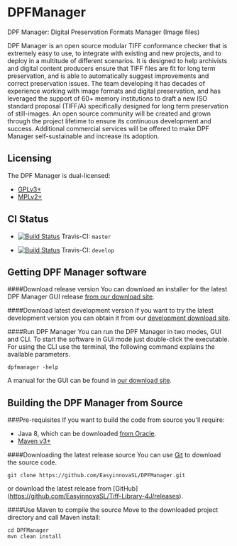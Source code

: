DPFManager
==========

DPF Manager: Digital Preservation Formats Manager (Image files)

DPF Manager is an open source modular TIFF conformance checker that is extremely easy to use, to integrate with existing and new projects, and to deploy in a multitude of different scenarios. It is designed to help archivists and digital content producers ensure that TIFF files are fit for long term preservation, and is able to automatically suggest improvements and correct preservation issues. The team developing it has decades of experience working with image formats and digital preservation, and has leveraged the support of 60+ memory institutions to draft a new ISO standard proposal (TIFF/A) specifically designed for long term preservation of still-images. An open source community will be created and grown through the project lifetime to ensure its continuous development and success. Additional commercial services will be offered to make DPF Manager self-sustainable and increase its adoption.

Licensing
---------
The DPF Manager is dual-licensed:

 - [GPLv3+](LICENSE.GPL "GNU General Public License, version 3")
 - [MPLv2+](LICENSE.MPL "Mozilla Public License, version 2.0")

CI Status
---------
- [![Build Status](https://travis-ci.org/EasyinnovaSL/DPFManager.svg?branch=master)](https://travis-ci.org/EasyinnovaSL/DPFManager "DPFManager Travis-CI master branch build") Travis-CI: `master`

- [![Build Status](https://travis-ci.org/EasyinnovaSL/DPFManager.svg?branch=develop)](https://travis-ci.org/EasyinnovaSL/DPFManager "DPFManager Travis-CI develop build") Travis-CI: `develop`

Getting DPF Manager software
------------------------
####Download release version
You can download an installer for the latest DPF Manager GUI release [from our download site](http://dpfmanager.org/#download).

####Download latest development version
If you want to try the latest development version you can obtain it from our [development download site](http://dpfmanager.org/community.html).

####Run DPF Manager
You can run the DPF Manager in two modes, GUI and CLI. To start the software in GUI mode just double-click the executable. For using the CLI use the terminal, the following command explains the available parameters.

    dpfmanager -help

A manual for the GUI can be found in [our download site](http://dpfmanager.org/Downloads/User%20Manual.pdf).

Building the DPF Manager from Source
----------------------------------------
###Pre-requisites
If you want to build the code from source you'll require:

 * Java 8, which can be downloaded [from Oracle](http://www.oracle.com/technetwork/java/javase/downloads/index.html).
 * [Maven v3+](https://maven.apache.org/)

####Downloading the latest release source
You can use [Git](https://git-scm.com/) to download the source code.
```
git clone https://github.com/EasyinnovaSL/DPFManager.git
```
or download the latest release from [GitHub] (https://github.com/EasyinnovaSL/Tiff-Library-4J/releases).

####Use Maven to compile the source
Move to the downloaded project directory and call Maven install:

    cd DPFManager
    mvn clean install
